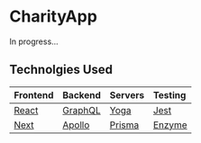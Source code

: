 # CharityApp
In progress...

## Technolgies Used
|Frontend|Backend|Servers|Testing|
|:---|:---|:---|:---|
|[React](https://reactjs.org/)|[GraphQL](https://graphql.org/)|[Yoga](https://github.com/prisma-labs/graphql-yoga)|[Jest](https://jestjs.io/)|
|[Next](https://nextjs.org/)|[Apollo](https://www.apollographql.com/)|[Prisma](https://www.prisma.io/)|[Enzyme](https://airbnb.io/enzyme/)|
